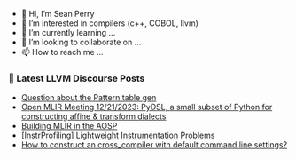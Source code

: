 - 👋 Hi, I’m Sean Perry
- 👀 I’m interested in compilers (c++, COBOL, llvm)
- 🌱 I’m currently learning ...
- 💞️ I’m looking to collaborate on ...
- 📫 How to reach me ...

<!---
s66perry/s66perry is a ✨ special ✨ repository because its `README.md` (this file) appears on your GitHub profile.
You can click the Preview link to take a look at your changes.
--->
### 📕 Latest LLVM Discourse Posts

<!-- DISCOURSE-LLVM:START -->
- [Question about the Pattern table gen](https://discourse.llvm.org/t/question-about-the-pattern-table-gen/75882#post_1)
- [Open MLIR Meeting 12/21/2023: PyDSL, a small subset of Python for constructing affine &amp; transform dialects](https://discourse.llvm.org/t/open-mlir-meeting-12-21-2023-pydsl-a-small-subset-of-python-for-constructing-affine-transform-dialects/75851#post_2)
- [Building MLIR in the AOSP](https://discourse.llvm.org/t/building-mlir-in-the-aosp/75818#post_4)
- [[InstrProfiling] Lightweight Instrumentation Problems](https://discourse.llvm.org/t/instrprofiling-lightweight-instrumentation-problems/75849#post_6)
- [How to construct an cross_compiler with default command line settings?](https://discourse.llvm.org/t/how-to-construct-an-cross-compiler-with-default-command-line-settings/75782#post_7)
<!-- DISCOURSE-LLVM:END -->
